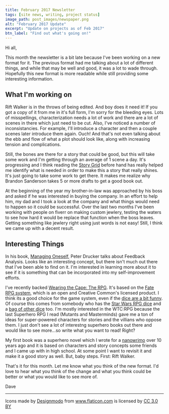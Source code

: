 ```yaml
---
title: February 2017 Newsletter
tags: [site news, writing, project status]
image_path: post_images/newspaper.png
alt: "February 2017 Update"
excerpt: "Update on projects as of Feb 2017"
btn_label: "Find out what's going on!"
---
```


Hi all,

This month the newsletter is a bit late because I've been working on a new format for it. The previous format had me talking about a lot of different things, and while that may be well and good, it was a lot to wade through. Hopefully this new format is more readable while still providing some interesting information.

## What I'm working on

Rift Walker is in the throws of being edited. And boy does it need it! If you got a copy of it from me in it's full form, I'm sorry for the bleeding eyes. Lots of misspellings, characterization needs a lot of work and there are a lot of scenes in there which just need to be cut. Also, I've noticed a number of inconsistancies. For example, I'll introduce a character and then a couple scenes later introduce them again. Ouch! And that's not even talking about the ebb and flow of what a plot should look like, along with increasing tension and complications.

Still, the bones are there for a story that could be good, but this will take some work and I'm getting through an average of 1 scene a day. It's progressing and I think reading the [Story Grid][grid] before hand has really helped me identify what is needed in order to make this a story that really shines. It's just going to take some work to get there.
It makes me realize why Brandon Sanderson takes 5 or more drafts to get a good book out.

At the beginning of the year my brother-in-law was approached by his boss and asked if he was interested in buying the company. In an effort to help him, my dad and I took a look at the company and what things would need to happen so it could be successful. Over the last two months I've been working with people on fiverr on making custom jewlery, testing the waters to see how hard it would be replace that function when the boss leaves. Getting something like jewlery right using just words is not easy! Still, I think we came up with a decent result.

## Interesting Things

In his book, [Managing Oneself][oneself], Peter Drucker talks about Feedback Analysis. Looks like an interesting concept, but there isn't much out there that I've been able to find on it. I'm interested in learning more about it to see if it is something that can be incorporated into my self-improvement efforts.

I've recently backed [Wearing the Cape: The RPG][wtcrpg]. It's based on the [Fate RPG system][fate], which is an open and Creative Common's licensed product. I think its a good choice for the game system, even if the [dice are a bit funny][fate_dice]. Of course this comes from somebody who has the [Star Wars RPG dice][sw_dice] and a [bag of other dice][bagodice] too. I'm mostly interested in the WTC:RPG because the last Superhero RPG I read (Mutants and Masterminds) gave me a ton of ideas for super-powered characters for stories and the villians who oppose them. I just don't see a lot of interestng superhero books out there and would like to see more...so write what you want to read! Right?

My first book was a superhero novel which I wrote for a [nanowrimo][nano] over 10 years ago and it is based on characters and story concepts some friends and I came up with in high school. At some point I want to revisit it and make it a good story as well. But, baby steps. First: Rift Walker.

That's it for this month. Let me know what you think of the new format. I'd love to hear what you think of the change and what you think could be better or what you would like to see more of.

Dave

[grid]: http://www.storygrid.com/books/
[fate]: http://www.faterpg.com/
[fate_dice]: https://www.amazon.com/s?url=search-alias=aps&field-keywords=fate+dice
[wtcrpg]: https://www.kickstarter.com/projects/2141951291/wearing-the-cape-the-role-playing-game
[sw_dice]: https://www.amazon.com/Fantasy-Flight-Games-SWE04-Star/dp/1616616598
[bagodice]: https://www.amazon.com/Chessex-001LBCHX-Pound-O-Dice/dp/B008C0KXYS
[oneself]: https://www.amazon.com/Managing-Oneself-Harvard-Business-Classics/dp/142212312X
[nano]: http://nanowrimo.org/


---
<div>Icons made by <a href="http://www.flaticon.com/authors/designmodo" title="Designmodo">Designmodo</a> from <a href="http://www.flaticon.com" title="Flaticon">www.flaticon.com</a> is licensed by <a href="http://creativecommons.org/licenses/by/3.0/" title="Creative Commons BY 3.0" target="_blank">CC 3.0 BY</a></div>